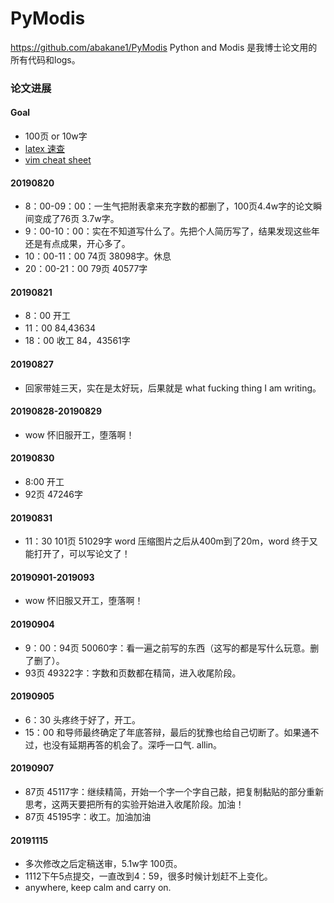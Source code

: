 # PyModis
https://github.com/abakane1/PyModis
Python and Modis
是我博士论文用的所有代码和logs。

### 论文进展

#### Goal

- 100页 or 10w字
- [latex 速查](http://www.mohu.org/info/symbols/symbols.htm)
- [vim cheat sheet](https://vim.rtorr.com/lang/zh_cn)

#### 20190820

- 8：00-09：00：一生气把附表拿来充字数的都删了，100页4.4w字的论文瞬间变成了76页 3.7w字。
- 9：00-10：00：实在不知道写什么了。先把个人简历写了，结果发现这些年还是有点成果，开心多了。
- 10：00-11：00 74页 38098字。休息
- 20：00-21：00 79页 40577字

#### 20190821

- 8：00 开工
- 11：00 84,43634
- 18：00 收工 84，43561字

#### 20190827

- 回家带娃三天，实在是太好玩，后果就是 what fucking thing I am writing。

#### 20190828-20190829

- wow 怀旧服开工，堕落啊！

#### 20190830

- 8:00 开工
- 92页 47246字

#### 20190831

- 11：30 101页 51029字 word 压缩图片之后从400m到了20m，word 终于又能打开了，可以写论文了！

#### 20190901-2019093

- wow 怀旧服又开工，堕落啊！

#### 20190904

- 9：00：94页 50060字：看一遍之前写的东西（这写的都是写什么玩意。删了删了）。
- 93页 49322字：字数和页数都在精简，进入收尾阶段。

#### 20190905
- 6：30 头疼终于好了，开工。
- 15：00 和导师最终确定了年底答辩，最后的犹豫也给自己切断了。如果通不过，也没有延期再答的机会了。深呼一口气. allin。

#### 20190907

- 87页 45117字：继续精简，开始一个字一个字自己敲，把复制黏贴的部分重新思考，这两天要把所有的实验开始进入收尾阶段。加油！
- 87页 45195字：收工。加油加油

#### 20191115

- 多次修改之后定稿送审，5.1w字 100页。
- 1112下午5点提交，一直改到4：59，很多时候计划赶不上变化。
- anywhere, keep calm and carry on.
